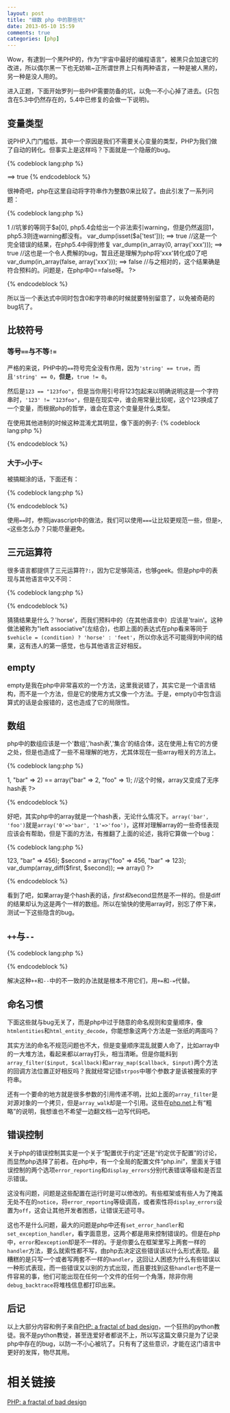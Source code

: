 ```yaml
---
layout: post
title: "细数 php 中的那些坑"
date: 2013-05-10 15:59
comments: true
categories: [php]
---
```


Wow，有逮到一个黑PHP的，作为“宇宙中最好的编程语言”，被黑只会加速它的改进，所以偶尔黑一下也无妨嘛~正所谓世界上只有两种语言，一种是被人黑的，另一种是没人用的。

进入正题，下面开始罗列一些PHP需要防备的坑，以免一不小心掉了进去。(只包含在5.3中仍然存在的，5.4中已修复的会做一下说明)。

## 变量类型
说PHP入门门槛低，其中一个原因是我们不需要关心变量的类型，PHP为我们做了自动的转化。但事实上是这样吗？下面就是一个隐蔽的bug。

{% codeblock lang:php %}
<?php
var_dump('string' == 0);
?>
==> true
{% endcodeblock %}

很神奇吧，php在这里自动将字符串作为整数0来比较了。由此引发了一系列问题：

{% codeblock lang:php %}
<?php
$a = "1234567";
var_dump($a['test']);
==> 1  //坑爹的等同于$a[0], php5.4会给出一个非法索引warning，但是仍然返回1，php5.3则连warning都没有。
var_dump(isset($a['test']));
==> true  //这是一个完全错误的结果，在php5.4中得到修复
var_dump(in_array(0, array('xxx')));
==> true  //这也是一个令人费解的bug，暂且还是理解为php将'xxx'转化成0了吧
var_dump(in_array(false, array('xxx')));
==> false  //与之相对的，这个结果确是符合预料的。问题是，在php中0==false呀。
?>
{% endcodeblock %}

所以当一个表达式中同时包含0和字符串的时候就要特别留意了，以免被奇葩的bug坑了。

## 比较符号

### 等号`==`与不等`!=`

严格的来说，PHP中的`==`符号完全没有作用，因为`'string' == true`，而且`'string' == 0`，<strong>但是</strong>，`true != 0`。

然后是`123 == "123foo"`，但是当你用引号将123包起来以明确说明这是一个字符串时，`'123' != "123foo"`，但是在现实中，谁会用常量比较呢，这个123换成了一个变量，而根据php的哲学，谁会在意这个变量是什么类型。

在使用其他进制的时候这种混淆尤其明显，像下面的例子:
{% codeblock lang:php %}
<?php
"133" == "0133";
133 == "0133";
133 == 0133;    //因为0133是一个八进制数，转成十进制是91
"0133" != 91;   //字符串中的数字始终是十进制的，这个也可以理解
"0x10" == 16;   //但是!，在十六进制中上面的说法又不成立了
"1e3" == 1000;  //科学计数表示也一样
?>
{% endcodeblock %}

### 大于`>`小于`<`

被搞糊涂的话，下面还有：

{% codeblock lang:php %}
<?php
null == 0;  //这个可以理解
null < -1;  //但是你会想到这个吗？难道zend认为0<-1？
?>
{% endcodeblock %}

使用`==`时，参照javascript中的做法，我们可以使用`===`让比较更规范一些，但是`>`,`<`这些怎么办？只能尽量避免。

## 三元运算符

很多语言都提供了三元运算符`?:`，因为它足够简洁，也够geek。但是php中的表现与其他语言中又不同：

{% codeblock lang:php %}
<?php
$arg = 'T';
$vehicle = ( ( $arg == 'B' ) ? 'bus' :
             ( $arg == 'A' ) ? 'airplane' :
             ( $arg == 'T' ) ? 'train' :
             ( $arg == 'C' ) ? 'car' :
             ( $arg == 'H' ) ? 'horse' :
             'feet' );
echo $vehicle;
?>
{% endcodeblock %}

猜猜结果是什么？'horse'，而我们预料中的（在其他语言中）应该是'train'。这种做法被称为"left associative"(左结合)，也即上面的表达式在php看来等同于`$vehicle = (condition) ? 'horse' : 'feet'`，所以你永远不可能得到中间的结果，这有违人的第一感觉，也与其他语言正好相反。

## empty

empty是我在php中非常喜欢的一个方法，这里我说错了，其实它是一个语言结构，而不是一个方法，但是它的使用方式又像一个方法。于是，empty()中包含运算式的话是会报错的，这也造成了它的局限性。

## 数组

php中的数组应该是一个'数组','hash表','集合'的结合体，这在使用上有它的方便之处，但是也造成了一些不易理解的地方，尤其体现在一些array相关的方法上。

{% codeblock lang:php %}
<?php
array("foo", "bar") != array("bar", "foo");  //这个时候，array就是数组
array("foo" => 1, "bar" => 2) == array("bar" => 2, "foo" => 1);  //这个时候，array又变成了无序hash表
?>
{% endcodeblock %}

好吧，其实php中的array就是一个hash表，无论什么情况下。`array('bar', 'foo')`就是`array('0'=>'bar', '1'=>'foo')`，这样对理解array的一些奇怪表现应该会有帮助，但是下面的方法，有推翻了上面的论述，我将它算做一个bug：

{% codeblock lang:php %}
<?php
$first  = array("foo" => 123, "bar" => 456);
$second = array("foo" => 456, "bar" => 123);
var_dump(array_diff($first, $second));
==> array()
?>
{% endcodeblock %}

看到了吧，如果array是个hash表的话，$first和$second显然是不一样的。但是diff的结果却认为这是两个一样的数组。所以在愉快的使用array时，别忘了停下来，测试一下这些隐含的bug。

## `++`与`--`

{% codeblock lang:php %}
<?php
$a = null;
$a ++;  // $a == 1, 可以理解
$a = null;
$a --;  // $a == null, 凌乱了
?>
{% endcodeblock %}

解决这种`++`和`--`中的不一致的办法就是根本不用它们，用`+=`和`-=`代替。

## 命名习惯

下面这些就与bug无关了，而是php中过于随意的命名规则和变量顺序，像`htmlentities`和`html_entity_decode`，你能想象这两个方法是一张纸的两面吗？

其实方法的命名不规范问题也不大，但是变量顺序混乱就要人命了，比如array中的一大堆方法，看起来都以array打头，相当清晰。但是你能料到`array_filter($input, $callback)`和`array_map($callback, $input)`两个方法的回调方法位置正好相反吗？我就经常记错`strpos`中哪个参数才是该被搜索的字符串。

还有一个要命的地方就是很多参数的引用传递不明，比如上面的`array_filter`是对源对象的一个拷贝，但是`array_walk`却是一个引用。这些在[php.net](http://www.php.net/)上有“粗略”的说明，我想谁也不希望一边翻文档一边写代码吧。

## 错误控制

关于php的错误控制其实是一个关于“配置优于约定”还是“约定优于配置”的讨论，而显然php选择了前者。在php中，有一个全局的配置文件“php.ini”，里面关于错误控制的两个选项`error_reporting`和`display_errors`分别代表错误等级和是否显示错误。

这没有问题，问题是这些配置在运行时是可以修改的。有些框架或有些人为了掩盖无处不在的`notice`，将`error_reporting`等级调高，或者索性将`display_errors`设置为`off`，这会让其他开发者困惑，让错误无迹可寻。

这也不是什么问题，最大的问题是php中还有`set_error_handler`和`set_exception_handler`，看字面意思，这两个都是用来控制错误的。但是在php中，`error`和`exception`却是不一样的。于是你要么在框架里写上两套一样的`handler`方法，要么就索性都不写，由php去决定这些错误该以什么形式表现。最糟糕的是只写一个或者写两套不一样的`handler`，这回让人困惑为什么有些错误以一种形式表现，而一些错误又以别的方式出现，而且要找到这些`handler`也不是一件容易的事，他们可能出现在任何一个文件的任何一个角落，除非你用`debug_backtrace`将堆栈信息都打印出来。

## 后记

以上大部分内容和例子来自[PHP: a fractal of bad design](http://me.veekun.com/blog/2012/04/09/php-a-fractal-of-bad-design/)，一个狂热的python教徒。我不是python教徒，甚至连爱好者都说不上，所以写这篇文章只是为了记录php中存在的bug，以防一不小心被坑了。只有有了这些意识，才能在这门语言中更好的发挥，物尽其用。

# 相关链接
[PHP: a fractal of bad design](http://me.veekun.com/blog/2012/04/09/php-a-fractal-of-bad-design/)